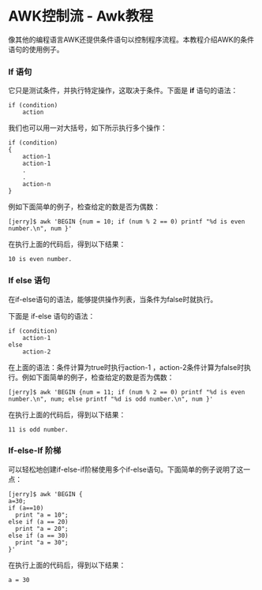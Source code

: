 # AWK控制流 - Awk教程

像其他的编程语言AWK还提供条件语句以控制程序流程。本教程介绍AWK的条件语句的使用例子。

### If 语句

它只是测试条件，并执行特定操作，这取决于条件。下面是 **if** 语句的语法：

```
if (condition)
    action
```

我们也可以用一对大括号，如下所示执行多个操作：

```
if (condition)
{
    action-1
    action-1
    .
    .
    action-n
}
```

例如下面简单的例子，检查给定的数是否为偶数：

```
[jerry]$ awk 'BEGIN {num = 10; if (num % 2 == 0) printf "%d is even number.\n", num }'
```

在执行上面的代码后，得到以下结果：

```
10 is even number.

```

### If else 语句

在if-else语句的语法，能够提供操作列表，当条件为false时就执行。

下面是 if-else 语句的语法：

```
if (condition)
    action-1
else
    action-2
```

在上面的语法：条件计算为true时执行action-1 ，action-2条件计算为false时执行。例如下面简单的例子，检查给定的数是否为偶数：

```
[jerry]$ awk 'BEGIN {num = 11; if (num % 2 == 0) printf "%d is even number.\n", num; else printf "%d is odd number.\n", num }'
```

在执行上面的代码后，得到以下结果：

```
11 is odd number.

```

### If-else-If 阶梯

可以轻松地创建if-else-if阶梯使用多个if-else语句。下面简单的例子说明了这一点：

```
[jerry]$ awk 'BEGIN {
a=30;
if (a==10)
  print "a = 10";
else if (a == 20)
  print "a = 20";
else if (a == 30)
  print "a = 30";
}'
```

在执行上面的代码后，得到以下结果：

```
a = 30
```

 